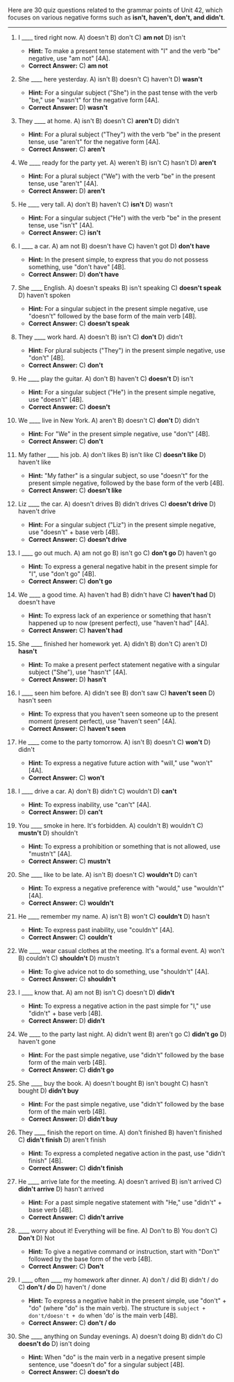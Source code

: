Here are 30 quiz questions related to the grammar points of Unit 42, which focuses on various negative forms such as **isn't, haven't, don't, and didn't**.

***

1.  I ____ tired right now.
    A) doesn't
    B) don't
    C) **am not**
    D) isn't
    *   **Hint:** To make a present tense statement with "I" and the verb "be" negative, use "am not" [4A].
    *   **Correct Answer:** C) **am not**

2.  She ____ here yesterday.
    A) isn't
    B) doesn't
    C) haven't
    D) **wasn't**
    *   **Hint:** For a singular subject ("She") in the past tense with the verb "be," use "wasn't" for the negative form [4A].
    *   **Correct Answer:** D) **wasn't**

3.  They ____ at home.
    A) isn't
    B) doesn't
    C) **aren't**
    D) didn't
    *   **Hint:** For a plural subject ("They") with the verb "be" in the present tense, use "aren't" for the negative form [4A].
    *   **Correct Answer:** C) **aren't**

4.  We ____ ready for the party yet.
    A) weren't
    B) isn't
    C) hasn't
    D) **aren't**
    *   **Hint:** For a plural subject ("We") with the verb "be" in the present tense, use "aren't" [4A].
    *   **Correct Answer:** D) **aren't**

5.  He ____ very tall.
    A) don't
    B) haven't
    C) **isn't**
    D) wasn't
    *   **Hint:** For a singular subject ("He") with the verb "be" in the present tense, use "isn't" [4A].
    *   **Correct Answer:** C) **isn't**

6.  I ____ a car.
    A) am not
    B) doesn't have
    C) haven't got
    D) **don't have**
    *   **Hint:** In the present simple, to express that you do not possess something, use "don't have" [4B].
    *   **Correct Answer:** D) **don't have**

7.  She ____ English.
    A) doesn't speaks
    B) isn't speaking
    C) **doesn't speak**
    D) haven't spoken
    *   **Hint:** For a singular subject in the present simple negative, use "doesn't" followed by the base form of the main verb [4B].
    *   **Correct Answer:** C) **doesn't speak**

8.  They ____ work hard.
    A) doesn't
    B) isn't
    C) **don't**
    D) didn't
    *   **Hint:** For plural subjects ("They") in the present simple negative, use "don't" [4B].
    *   **Correct Answer:** C) **don't**

9.  He ____ play the guitar.
    A) don't
    B) haven't
    C) **doesn't**
    D) isn't
    *   **Hint:** For a singular subject ("He") in the present simple negative, use "doesn't" [4B].
    *   **Correct Answer:** C) **doesn't**

10. We ____ live in New York.
    A) aren't
    B) doesn't
    C) **don't**
    D) didn't
    *   **Hint:** For "We" in the present simple negative, use "don't" [4B].
    *   **Correct Answer:** C) **don't**

11. My father ____ his job.
    A) don't likes
    B) isn't like
    C) **doesn't like**
    D) haven't like
    *   **Hint:** "My father" is a singular subject, so use "doesn't" for the present simple negative, followed by the base form of the verb [4B].
    *   **Correct Answer:** C) **doesn't like**

12. Liz ____ the car.
    A) doesn't drives
    B) didn't drives
    C) **doesn't drive**
    D) haven't drive
    *   **Hint:** For a singular subject ("Liz") in the present simple negative, use "doesn't" + base verb [4B].
    *   **Correct Answer:** C) **doesn't drive**

13. I ____ go out much.
    A) am not go
    B) isn't go
    C) **don't go**
    D) haven't go
    *   **Hint:** To express a general negative habit in the present simple for "I", use "don't go" [4B].
    *   **Correct Answer:** C) **don't go**

14. We ____ a good time.
    A) haven't had
    B) didn't have
    C) **haven't had**
    D) doesn't have
    *   **Hint:** To express lack of an experience or something that hasn't happened up to now (present perfect), use "haven't had" [4A].
    *   **Correct Answer:** C) **haven't had**

15. She ____ finished her homework yet.
    A) didn't
    B) don't
    C) aren't
    D) **hasn't**
    *   **Hint:** To make a present perfect statement negative with a singular subject ("She"), use "hasn't" [4A].
    *   **Correct Answer:** D) **hasn't**

16. I ____ seen him before.
    A) didn't see
    B) don't saw
    C) **haven't seen**
    D) hasn't seen
    *   **Hint:** To express that you haven't seen someone up to the present moment (present perfect), use "haven't seen" [4A].
    *   **Correct Answer:** C) **haven't seen**

17. He ____ come to the party tomorrow.
    A) isn't
    B) doesn't
    C) **won't**
    D) didn't
    *   **Hint:** To express a negative future action with "will," use "won't" [4A].
    *   **Correct Answer:** C) **won't**

18. I ____ drive a car.
    A) don't
    B) didn't
    C) wouldn't
    D) **can't**
    *   **Hint:** To express inability, use "can't" [4A].
    *   **Correct Answer:** D) **can't**

19. You ____ smoke in here. It's forbidden.
    A) couldn't
    B) wouldn't
    C) **mustn't**
    D) shouldn't
    *   **Hint:** To express a prohibition or something that is not allowed, use "mustn't" [4A].
    *   **Correct Answer:** C) **mustn't**

20. She ____ like to be late.
    A) isn't
    B) doesn't
    C) **wouldn't**
    D) can't
    *   **Hint:** To express a negative preference with "would," use "wouldn't" [4A].
    *   **Correct Answer:** C) **wouldn't**

21. He ____ remember my name.
    A) isn't
    B) won't
    C) **couldn't**
    D) hasn't
    *   **Hint:** To express past inability, use "couldn't" [4A].
    *   **Correct Answer:** C) **couldn't**

22. We ____ wear casual clothes at the meeting. It's a formal event.
    A) won't
    B) couldn't
    C) **shouldn't**
    D) mustn't
    *   **Hint:** To give advice not to do something, use "shouldn't" [4A].
    *   **Correct Answer:** C) **shouldn't**

23. I ____ know that.
    A) am not
    B) isn't
    C) doesn't
    D) **didn't**
    *   **Hint:** To express a negative action in the past simple for "I," use "didn't" + base verb [4B].
    *   **Correct Answer:** D) **didn't**

24. We ____ to the party last night.
    A) didn't went
    B) aren't go
    C) **didn't go**
    D) haven't gone
    *   **Hint:** For the past simple negative, use "didn't" followed by the base form of the main verb [4B].
    *   **Correct Answer:** C) **didn't go**

25. She ____ buy the book.
    A) doesn't bought
    B) isn't bought
    C) hasn't bought
    D) **didn't buy**
    *   **Hint:** For the past simple negative, use "didn't" followed by the base form of the main verb [4B].
    *   **Correct Answer:** D) **didn't buy**

26. They ____ finish the report on time.
    A) don't finished
    B) haven't finished
    C) **didn't finish**
    D) aren't finish
    *   **Hint:** To express a completed negative action in the past, use "didn't finish" [4B].
    *   **Correct Answer:** C) **didn't finish**

27. He ____ arrive late for the meeting.
    A) doesn't arrived
    B) isn't arrived
    C) **didn't arrive**
    D) hasn't arrived
    *   **Hint:** For a past simple negative statement with "He," use "didn't" + base verb [4B].
    *   **Correct Answer:** C) **didn't arrive**

28. ____ worry about it! Everything will be fine.
    A) Don't to
    B) You don't
    C) **Don't**
    D) Not
    *   **Hint:** To give a negative command or instruction, start with "Don't" followed by the base form of the verb [4B].
    *   **Correct Answer:** C) **Don't**

29. I ____ often ____ my homework after dinner.
    A) don't / did
    B) didn't / do
    C) **don't / do**
    D) haven't / done
    *   **Hint:** To express a negative habit in the present simple, use "don't" + "do" (where "do" is the main verb). The structure is `subject + don't/doesn't + do` when 'do' is the main verb [4B].
    *   **Correct Answer:** C) **don't / do**

30. She ____ anything on Sunday evenings.
    A) doesn't doing
    B) didn't do
    C) **doesn't do**
    D) isn't doing
    *   **Hint:** When "do" is the main verb in a negative present simple sentence, use "doesn't do" for a singular subject [4B].
    *   **Correct Answer:** C) **doesn't do**